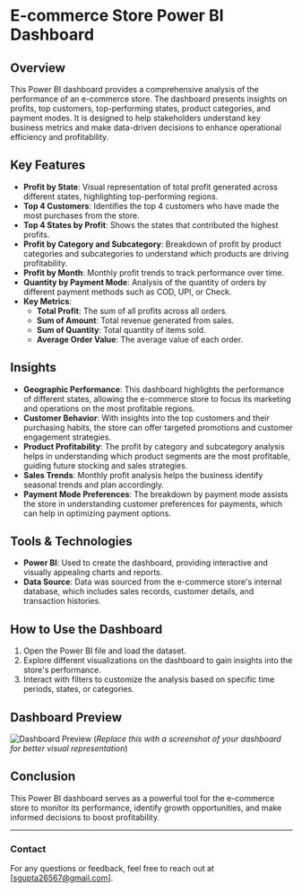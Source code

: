 # E-commerce Store Power BI Dashboard

## Overview
This Power BI dashboard provides a comprehensive analysis of the performance of an e-commerce store. The dashboard presents insights on profits, top customers, top-performing states, product categories, and payment modes. It is designed to help stakeholders understand key business metrics and make data-driven decisions to enhance operational efficiency and profitability.

## Key Features
- **Profit by State**: Visual representation of total profit generated across different states, highlighting top-performing regions.
- **Top 4 Customers**: Identifies the top 4 customers who have made the most purchases from the store.
- **Top 4 States by Profit**: Shows the states that contributed the highest profits.
- **Profit by Category and Subcategory**: Breakdown of profit by product categories and subcategories to understand which products are driving profitability.
- **Profit by Month**: Monthly profit trends to track performance over time.
- **Quantity by Payment Mode**: Analysis of the quantity of orders by different payment methods such as COD, UPI, or Check.
- **Key Metrics**:
  - **Total Profit**: The sum of all profits across all orders.
  - **Sum of Amount**: Total revenue generated from sales.
  - **Sum of Quantity**: Total quantity of items sold.
  - **Average Order Value**: The average value of each order.

## Insights
- **Geographic Performance**: This dashboard highlights the performance of different states, allowing the e-commerce store to focus its marketing and operations on the most profitable regions.
- **Customer Behavior**: With insights into the top customers and their purchasing habits, the store can offer targeted promotions and customer engagement strategies.
- **Product Profitability**: The profit by category and subcategory analysis helps in understanding which product segments are the most profitable, guiding future stocking and sales strategies.
- **Sales Trends**: Monthly profit analysis helps the business identify seasonal trends and plan accordingly.
- **Payment Mode Preferences**: The breakdown by payment mode assists the store in understanding customer preferences for payments, which can help in optimizing payment options.

## Tools & Technologies
- **Power BI**: Used to create the dashboard, providing interactive and visually appealing charts and reports.
- **Data Source**: Data was sourced from the e-commerce store's internal database, which includes sales records, customer details, and transaction histories.

## How to Use the Dashboard
1. Open the Power BI file and load the dataset.
2. Explore different visualizations on the dashboard to gain insights into the store's performance.
3. Interact with filters to customize the analysis based on specific time periods, states, or categories.

## Dashboard Preview
![![Dashboard Preview]([dashboard_screenshot.png](https://github.com/Shivamji-shortcode/Power-Bi-Dashboard/blob/main/E-Commerce%20Dashboard.png)) ]([dashboard_screenshot.png](https://github.com/Shivamji-shortcode/Power-Bi-Dashboard/blob/main/E-Commerce%20Dashboard.png)) 
(*Replace this with a screenshot of your dashboard for better visual representation*)

## Conclusion
This Power BI dashboard serves as a powerful tool for the e-commerce store to monitor its performance, identify growth opportunities, and make informed decisions to boost profitability.

---

### Contact
For any questions or feedback, feel free to reach out at [sgupta26567@gmail.com].

